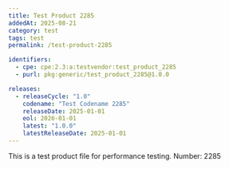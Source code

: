 ```yaml
---
title: Test Product 2285
addedAt: 2025-08-21
category: test
tags: test
permalink: /test-product-2285

identifiers:
  - cpe: cpe:2.3:a:testvendor:test_product_2285
  - purl: pkg:generic/test_product_2285@1.0.0

releases:
  - releaseCycle: "1.0"
    codename: "Test Codename 2285"
    releaseDate: 2025-01-01
    eol: 2026-01-01
    latest: "1.0.0"
    latestReleaseDate: 2025-01-01
---
```


This is a test product file for performance testing. Number: 2285
